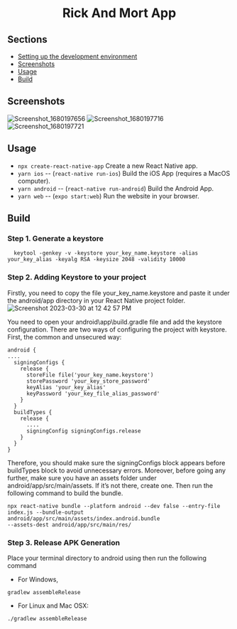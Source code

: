 <!-- Title -->
<h1 align="center">
  Rick And Mort App
</h1>


## Sections

- [Setting up the development environment](https://reactnative.dev/docs/environment-setup)
- [Screenshots](#screenshots)
- [Usage](#usage)
- [Build](#build)

## Screenshots

![Screenshot_1680197656](https://user-images.githubusercontent.com/78764117/228919287-599893af-198e-4ea7-8117-32933780a2cb.png)
![Screenshot_1680197716](https://user-images.githubusercontent.com/78764117/228919298-c235442d-5888-44fe-a932-64847041abb5.png)
![Screenshot_1680197721](https://user-images.githubusercontent.com/78764117/228919306-c0b0a163-288c-4f0b-80c0-f84fc536fbb8.png)

## Usage

- `npx create-react-native-app` Create a new React Native app.
- `yarn ios` -- (`react-native run-ios`) Build the iOS App (requires a MacOS computer).
- `yarn android` -- (`react-native run-android`) Build the Android App.
- `yarn web` -- (`expo start:web`) Run the website in your browser.

## Build
### Step 1. Generate a keystore
```
  keytool -genkey -v -keystore your_key_name.keystore -alias your_key_alias -keyalg RSA -keysize 2048 -validity 10000
```

### Step 2. Adding Keystore to your project
Firstly, you need to copy the file your_key_name.keystore and paste it under the android/app directory in your React Native project folder.
![Screenshot 2023-03-30 at 12 42 57 PM](https://user-images.githubusercontent.com/78764117/228920151-efd04977-2e06-4645-8f62-00207f1e4277.png)

You need to open your android\app\build.gradle file and add the keystore configuration. There are two ways of configuring the project with keystore. First, the common and unsecured way:

```
android {
....
  signingConfigs {
    release {
      storeFile file('your_key_name.keystore')
      storePassword 'your_key_store_password'
      keyAlias 'your_key_alias'
      keyPassword 'your_key_file_alias_password'
    }
  }
  buildTypes {
    release {
      ....
      signingConfig signingConfigs.release
    }
  }
}
```

Therefore, you should make sure the signingConfigs block appears before buildTypes block to avoid unnecessary errors. Moreover, before going any further, make sure you have an assets folder under android/app/src/main/assets. If it’s not there, create one. Then run the following command to build the bundle.

```
npx react-native bundle --platform android --dev false --entry-file index.js --bundle-output android/app/src/main/assets/index.android.bundle 
--assets-dest android/app/src/main/res/
```

### Step 3. Release APK Generation
Place your terminal directory to android using then run the following command
- For Windows,
```
gradlew assembleRelease
```
- For Linux and Mac OSX:
```
./gradlew assembleRelease
```
